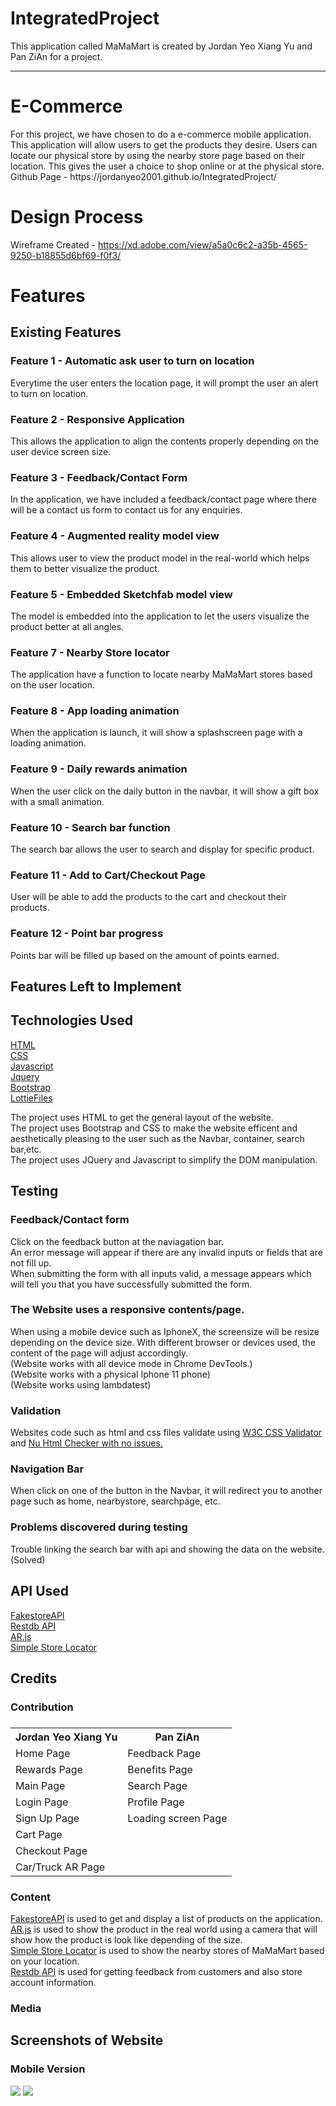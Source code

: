 # IntegratedProject
This application called MaMaMart is created by Jordan Yeo Xiang Yu and Pan ZiAn for a project.
_____
<h1>E-Commerce</h1>
For this project, we have chosen to do a e-commerce mobile application. This application will allow users to get the products they desire. Users can locate our physical store by using the nearby store page based on their location. This gives the user a choice to shop online or at the physical store.
<br>
Github Page - https://jordanyeo2001.github.io/IntegratedProject/
<br>
<h1>Design Process</h1> 


Wireframe Created - https://xd.adobe.com/view/a5a0c6c2-a35b-4565-9250-b18855d6bf69-f0f3/


<h1>Features</h1>
<h2>Existing Features</h2>

<h3>Feature 1 - Automatic ask user to turn on location</h3>
Everytime the user enters the location page, it will prompt the user an alert to turn on location.

<h3>Feature 2 - Responsive Application</h3>
This allows the application to align the contents properly depending on the user device screen size.

<h3>Feature 3 - Feedback/Contact Form</h3>
In the application, we have included a feedback/contact page where there will be a contact us form to contact us for any enquiries.

<h3>Feature 4 - Augmented reality model view </h3>
This allows user to view the product model in the real-world which helps them to better visualize the product.

<h3>Feature 5 - Embedded Sketchfab model view </h3>
The model is embedded into the application to let the users visualize the product better at all angles.

<h3>Feature 7 - Nearby Store locator</h3>
The application have a function to locate nearby MaMaMart stores based on the user location.

<h3>Feature 8 - App loading animation</h3>
When the application is launch, it will show a splashscreen page with a loading animation.

<h3>Feature 9 - Daily rewards animation</h3>
When the user click on the daily button in the navbar, it will show a gift box with a small animation.

<h3>Feature 10 - Search bar function</h3>
The search bar allows the user to search and display for specific product.

<h3>Feature 11 - Add to Cart/Checkout Page</h3>
User will be able to add the products to the cart and checkout their products.

<h3>Feature 12 - Point bar progress</h3>
Points bar will be filled up based on the amount of points earned.


<h2>Features Left to Implement</h2>



<h2>Technologies Used</h2>

<a href="https://html.com/">HTML</a>
<br>
<a href="https://www.w3.org/Style/CSS/">CSS</a>
<br>
<a href="https://www.javascript.com/">Javascript</a>
<br>
<a href="https://jquery.com/">Jquery</a>
<br>
<a href="https://getbootstrap.com/">Bootstrap</a>
<br>
<a href="https://lottiefiles.com/">LottieFiles</a>
<br>

The project uses HTML to get the general layout of the website.
<br>
The project uses Bootstrap and CSS to make the website efficent and aesthetically pleasing to the user such as the Navbar, container, search bar,etc.
<br>
The project uses JQuery and Javascript to simplify the DOM manipulation.



<h2>Testing</h2>

<h3>Feedback/Contact form</h3>
Click on the feedback button at the naviagation bar.
<br>
An error message will appear if there are any invalid inputs or fields that are not fill up.
<br>
When submitting the form with all inputs valid, a message appears which will tell you that you have successfully submitted the form.

<h3>The Website uses a responsive contents/page.</h3>
When using a mobile device such as IphoneX, the screensize will be resize depending on the device size.
With different browser or devices used, the content of the page will adjust accordingly.
<br>
(Website works with all device mode in Chrome DevTools.)
<br>
(Website works with a physical Iphone 11 phone)
<br>
(Website works using lambdatest)

<h3>Validation</h3>
Websites code such as html and css files validate using <a href="https://jigsaw.w3.org/css-validator/#validate_by_input">W3C CSS Validator</a> and <a href="https://validator.w3.org/nu/">Nu Html Checker with no issues.</a>
<br>
<h3>Navigation Bar</h3>
When click on one of the button in the Navbar, it will redirect you to another page such as home, nearbystore, searchpage, etc.
<br>

<h3>Problems discovered during testing</h3>    
Trouble linking the search bar with api and showing the data on the website.(Solved)

<h2>API Used</h2>
<a href="https://fakestoreapi.com/">FakestoreAPI</a>
<br>
<a href="https://restdb.io/">Restdb API</a>
<br>
<a href="https://ar-js-org.github.io/AR.js-Docs/">AR.js</a>
<br>
<a href="https://developers.google.com/codelabs/maps-platform/google-maps-simple-store-locator#0">Simple Store Locator</a>

<h2>Credits</h2>
<h3>Contribution<h3>
<table>
  <tr>
    <th>Jordan Yeo Xiang Yu</th>
    <th>Pan ZiAn</th>
  </tr>
  <tr>
    <td>Home Page</td>
    <td>Feedback Page</td>
  </tr>
  <tr>
    <td>Rewards Page</td>
    <td>Benefits Page</td>
  </tr>
  <tr>
    <td>Main Page</td>
    <td>Search Page</td>
  </tr>
  <tr>
    <td>Login Page</td>
    <td>Profile Page</td>
  </tr>
  <tr>
    <td>Sign Up Page</td>
    <td>Loading screen Page</td>
  </tr>
  <tr>
    <td>Cart Page</td>
    <td></td>
  </tr>
  <tr>
    <td>Checkout Page</td>
    <td></td>
  </tr>
  <tr>
    <td>Car/Truck AR Page</td>
    <td></td>
  </tr>

</table>

<h3>Content</h3>
<a href="https://fakestoreapi.com/">FakestoreAPI</a> is used to get and display a list of products on the application.
<br>
<a href="https://ar-js-org.github.io/AR.js-Docs/">AR.js</a> is used to show the product in the real world using a camera that will show how the product is look like depending of the size.
<br>
<a href="https://developers.google.com/codelabs/maps-platform/google-maps-simple-store-locator#0">Simple Store Locator</a> is used to show the nearby stores of MaMaMart based on your location.
<br>
<a href="https://restdb.io/">Restdb API</a> is used for getting feedback from customers and also store account information.
<h3>Media</h3>


<h2>Screenshots of Website</h2>


<h3>Mobile Version</h3>
<img src="#">
<img src="#">
